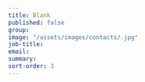 ```yaml
---
title: Blank
published: false
group: 
image: "/assets/images/contacts/.jpg"
job-title: 
email: 
summary: 
sort-order: 3
---
```


